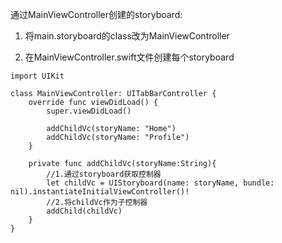 通过MainViewController创建的storyboard:

1. 将main.storyboard的class改为MainViewController

2. 在MainViewController.swift文件创建每个storyboard

```
import UIKit

class MainViewController: UITabBarController {
    override func viewDidLoad() {
        super.viewDidLoad()
        
        addChildVc(storyName: "Home")
        addChildVc(storyName: "Profile")
    }
    
    private func addChildVc(storyName:String){
        //1.通过storyboard获取控制器
        let childVc = UIStoryboard(name: storyName, bundle: nil).instantiateInitialViewController()!
        //2.将childVc作为子控制器
        addChild(childVc)
    }
}

```